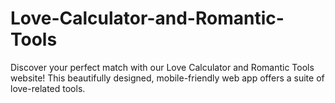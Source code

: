 # Love-Calculator-and-Romantic-Tools
Discover your perfect match with our Love Calculator and Romantic Tools website! This beautifully designed, mobile-friendly web app offers a suite of love-related tools.
